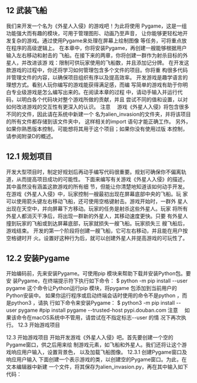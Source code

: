  ## 12 武装飞船
 我们来开发一个名为《外星人入侵》的游戏吧！为此将使用
Pygame，这是一组功能强大而有趣的模块，可用于管理图形、动画乃至声音，
让你能够更轻松地开发复杂的游戏。通过使用Pygame来处理在屏幕上绘制图像
等任务，可将重点放在程序的高级逻辑上。
在本章中，你将安装Pygame，再创建一艘能够根据用户输入左右移动和射击的
飞船。在接下来的两章，你将创建一群作为射杀目标的外星人，并改进该游
戏：限制可供玩家使用的飞船数，并且添加记分牌。
在开发这款游戏的过程中，你还将学习如何管理包含多个文件的项目。你将重
构很多代码并管理文件的内容，以确保项目组织有序以及提高效率。
开发游戏是趣学语言的理想方式。看别人玩你编写的游戏能获得满足感，而编
写简单的游戏有助于你明白专业级游戏是怎么编写出来的。在阅读本章的过程
中，请动手输入并运行代码，以明白各个代码块对整个游戏所做的贡献，并且
尝试不同的值和设置，以对如何改进游戏的交互性有更深入的认识。
注意 　游戏《外星人入侵》将包含很多不同的文件，因此请在系统中新建一个
名为alien_invasion的文件夹，并将该项目的所有文件都存储到该文件夹中，
这样相关的import 语句才能正确工作。
另外，如果你熟悉版本控制，可能想将其用于这个项目；如果你没有使用过版
本控制，请参阅附录D的概述。


## 12.1 规划项目
开发大型项目时，制定好规划后再动手编写代码很重要。规划可确保你不偏离轨
道，从而提高项目成功的可能性。
下面来编写有关游戏《外星人入侵》的描述，其中虽然没有涵盖这款游戏的所有细
节，但能让你清楚地知道该如何动手开发。
在游戏《外星人入侵》中，玩家控制一艘最初出现在屏幕底部中央的飞船。玩
家可以使用箭头键左右移动飞船，还可使用空格键射击。游戏开始时，一群外
星人出现在天空中，并向屏幕下方移动。玩家的任务是射杀这些外星人。玩家
将所有外星人都消灭干净后，将出现一群新的外星人，其移动速度更快。只要
有外星人撞到玩家的飞船或到达屏幕底部，玩家就损失一艘飞船。玩家损失三
艘飞船后，游戏结束。
开发的第一个阶段将创建一艘飞船，它可左右移动，并且能在用户按空格键时开
火。设置好这种行为后，就可以创建外星人并提高游戏的可玩性了。

## 12.2 安装Pygame
开始编码前，先来安装Pygame。可使用pip 模块来帮助下载并安装Python包。要安
装Pygame，在终端提示符下执行如下命令：
$ python -m pip install --user pygame
这个命令让Python运行pip 模块，将pygame 包添加到当前用户的Python安装中。
如果你运行程序或启动终端会话时使用的命令不是python ，而是python3 ，请执
行如下命令来安装Pygame：
$ python3 -m pip install --user pygame
#pip install pygame --trusted-host pypi.douban.com
注意 　如果该命令在macOS系统中不管用，请尝试在不指定标志--user 的情
况下再次执行。
12.3 开始游戏项目

12.3 开始游戏项目
开始开发游戏《外星人入侵》吧。首先要创建一个空的Pygame窗口，供之后用来绘
制游戏元素，如飞船和外星人。我们还将让这个游戏响应用户输入，设置背景色，
以及加载飞船图像。
12.3.1 创建Pygame窗口及响应用户输入
下面创建一个表示游戏的类，以创建空的Pygame窗口。为此，在文本编辑器中新建
一个文件，将其保存为alien_invasion.py，再在其中输入如下代码：